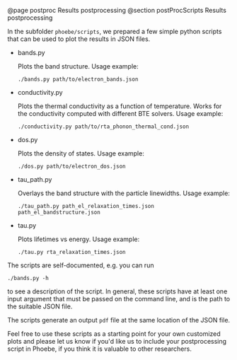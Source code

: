 @page postproc Results postprocessing
@section postProcScripts Results postprocessing

In the subfolder `phoebe/scripts`, we prepared a few simple python scripts that can be used to plot the results in JSON files.

<ul>
<li> bands.py

Plots the band structure. Usage example:
~~~~~~~~~{.c}
./bands.py path/to/electron_bands.json
~~~~~~~~~

<li> conductivity.py

Plots the thermal conductivity as a function of temperature.
Works for the conductivity computed with different BTE solvers.
Usage example:
~~~~~~~~~{.c}
./conductivity.py path/to/rta_phonon_thermal_cond.json
~~~~~~~~~

<li> dos.py

Plots the density of states. Usage example:
~~~~~~~~~{.c}
./dos.py path/to/electron_dos.json
~~~~~~~~~

<li> tau_path.py

Overlays the band structure with the particle linewidths. Usage example:
~~~~~~~~~{.c}
./tau_path.py path_el_relaxation_times.json path_el_bandstructure.json
~~~~~~~~~

<li> tau.py

Plots lifetimes vs energy. Usage example:
~~~~~~~~~{.c}
./tau.py rta_relaxation_times.json
~~~~~~~~~

</ul>

The scripts are self-documented, e.g. you can run 
~~~~~~~~~~~~~~{.c}
./bands.py -h
~~~~~~~~~~~~~~
to see a description of the script.
In general, these scripts have at least one input argument that must be passed on the command line, and is the path to the suitable JSON file.

The scripts generate an output `pdf` file at the same location of the JSON file.

Feel free to use these scripts as a starting point for your own customized plots and please let us know if you'd like us to include your postprocessing script in Phoebe, if you think it is valuable to other researchers.